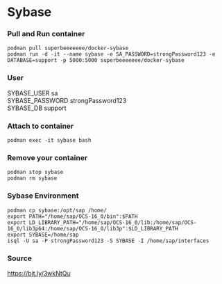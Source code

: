 # Sybase

### Pull and Run container
```
podman pull superbeeeeeee/docker-sybase
podman run -d -it --name sybase -e SA_PASSWORD=strongPassword123 -e DATABASE=support -p 5000:5000 superbeeeeeee/docker-sybase
```

### User
SYBASE_USER	            sa  
SYBASE_PASSWORD	        strongPassword123  
SYBASE_DB	            support  

### Attach to container
```
podman exec -it sybase bash
```

### Remove your container
```
podman stop sybase
podman rm sybase
```

### Sybase Environment
```
podman cp sybase:/opt/sap /home/
export PATH="/home/sap/OCS-16_0/bin":$PATH
export LD_LIBRARY_PATH="/home/sap/OCS-16_0/lib:/home/sap/OCS-16_0/lib3p64:/home/sap/OCS-16_0/lib3p":$LD_LIBRARY_PATH
export SYBASE=/home/sap
isql -U sa -P strongPassword123 -S SYBASE -I /home/sap/interfaces
```

### Source
https://bit.ly/3wkNtQu  